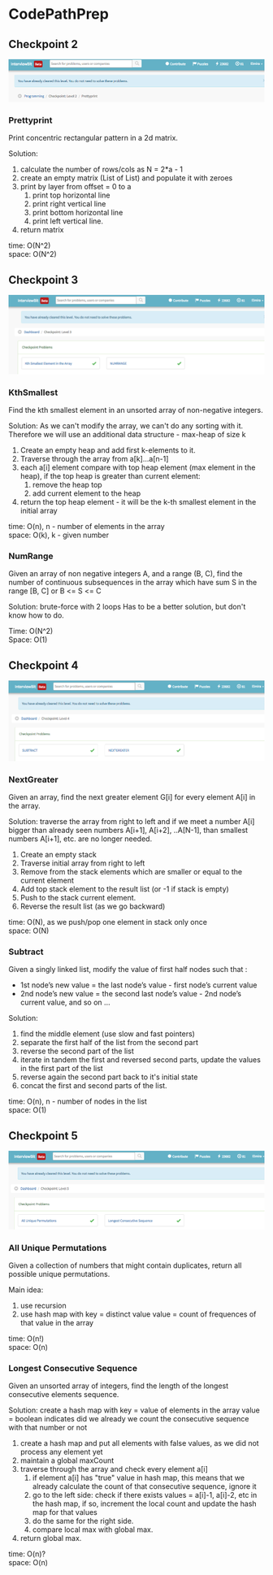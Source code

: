 # CodePathPrep

## Checkpoint 2
<img src="https://github.com/Orina/CodePathPrep/blob/master/checkpoint2.png"></img>
### Prettyprint
Print concentric rectangular pattern in a 2d matrix.

Solution:
  1. calculate the number of rows/cols as N = 2*a - 1
  2. create an empty matrix (List of List) and populate it with zeroes
  3. print by layer from offset = 0 to a
        1. print top horizontal line
        2. print right vertical line
        3. print bottom horizontal line
        4. print left vertical line.
  4. return matrix
 
  time: O(N^2)  
  space: O(N^2)  
 
## Checkpoint 3
<img src="https://github.com/Orina/CodePathPrep/blob/master/checkpoint3.png"></img>
### KthSmallest
Find the kth smallest element in an unsorted array of non-negative integers.

Solution: As we can't modify the array, we can't do any sorting with it. Therefore we will use an additional data structure - max-heap of size k
  
  1. Create an empty heap and add first k-elements to it.
  2. Traverse through the array from a[k]...a[n-1]
  3. each a[i] element compare with top heap element (max element in the heap), if the top heap is greater than current element:
      1. remove the heap top
      2. add current element to the heap
 4. return the top heap element - it will be the k-th smallest element in the initial array
 
  time: O(n), n - number of elements in the array  
  space: O(k), k - given number
 
### NumRange
Given an array of non negative integers A, and a range (B, C), find the number of continuous subsequences in the array which have sum S in the range [B, C] or B <= S <= C

Solution: brute-force with 2 loops
Has to be a better solution, but don't know how to do.

Time: O(N^2)  
Space: O(1)  
 
## Checkpoint 4
<img src="https://github.com/Orina/CodePathPrep/blob/master/checkpoint4.png"></img>
### NextGreater
Given an array, find the next greater element G[i] for every element A[i] in the array.

Solution: traverse the array from right to left and if we meet a number A[i] bigger than already seen numbers A[i+1], A[i+2], ..A[N-1], than smallest numbers A[i+1], etc. are no longer needed.
 
  1. Create an empty stack
  2. Traverse initial array from right to left
  3. Remove from the stack elements which are smaller or equal to the current element
  4. Add top stack element to the result list (or -1 if stack is empty)
  5. Push to the stack current element.
  6. Reverse the result list (as we go backward)
 
  time: O(N), as we push/pop one element in stack only once  
  space: O(N)

### Subtract
Given a singly linked list, modify the value of first half nodes such that :
 * 1st node’s new value = the last node’s value - first node’s current value
 * 2nd node’s new value = the second last node’s value - 2nd node’s current value, and so on …
 
  Solution:
  1. find the middle element (use slow and fast pointers)
  2. separate the first half of the list from the second part
  3. reverse the second part of the list
  4. iterate in tandem the first and reversed second parts, update the values in the first part of the list
  5. reverse again the second part back to it's initial state
  6. concat the first and second parts of the list.
 
  time: O(n), n - number of nodes in the list  
  space: O(1)
 
## Checkpoint 5
<img src="https://github.com/Orina/CodePathPrep/blob/master/checkpoint5.png"></img>
### All Unique Permutations
Given a collection of numbers that might contain duplicates, return all possible unique permutations.

  Main idea: 
  1. use recursion
  2. use hash map with key = distinct value
                       value = count of frequences of that value in the array
 
  time: O(n!)  
  space: O(n)

### Longest Consecutive Sequence
Given an unsorted array of integers, find the length of the longest consecutive elements sequence.

 Solution: create a hash map with key = value of elements in the array
  value = boolean indicates did we already we count the consecutive sequence with that number or not
 
  1. create a hash map and put all elements with false values, as we did not process any element yet
  2. maintain a global maxCount
  3. traverse through the array and check every element a[i]
      1. if element a[i] has "true" value in hash map, this means that we already calculate the count of that consecutive sequence, ignore it
      2. go to the left side: check if there exists values = a[i]-1, a[i]-2, etc in the hash map, if so, increment the local count and update the hash map for that values
      3. do the same for the right side.
      4. compare local max with global max.
 4. return global max.
 
  time: O(n)?  
  space: O(n)
